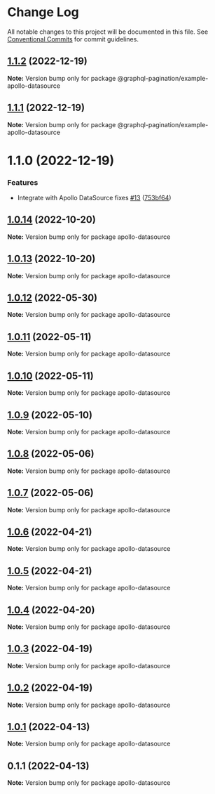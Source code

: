 # Change Log

All notable changes to this project will be documented in this file.
See [Conventional Commits](https://conventionalcommits.org) for commit guidelines.

## [1.1.2](https://github.com/lkrzyzanek/graphql-pagination/compare/@graphql-pagination/example-apollo-datasource@1.1.1...@graphql-pagination/example-apollo-datasource@1.1.2) (2022-12-19)

**Note:** Version bump only for package @graphql-pagination/example-apollo-datasource





## [1.1.1](https://github.com/lkrzyzanek/graphql-pagination/compare/@graphql-pagination/example-apollo-datasource@1.1.0...@graphql-pagination/example-apollo-datasource@1.1.1) (2022-12-19)

**Note:** Version bump only for package @graphql-pagination/example-apollo-datasource





# 1.1.0 (2022-12-19)


### Features

* Integrate with Apollo DataSource fixes [#13](https://github.com/lkrzyzanek/graphql-pagination/issues/13) ([753bf64](https://github.com/lkrzyzanek/graphql-pagination/commit/753bf64ce1d443e0e4f4f179f3af20c56f011797))





## [1.0.14](https://github.com/lkrzyzanek/graphql-pagination/compare/apollo-datasource@1.0.13...apollo-datasource@1.0.14) (2022-10-20)

**Note:** Version bump only for package apollo-datasource





## [1.0.13](https://github.com/lkrzyzanek/graphql-pagination/compare/apollo-datasource@1.0.12...apollo-datasource@1.0.13) (2022-10-20)

**Note:** Version bump only for package apollo-datasource





## [1.0.12](https://github.com/lkrzyzanek/graphql-pagination/compare/apollo-datasource@1.0.11...apollo-datasource@1.0.12) (2022-05-30)

**Note:** Version bump only for package apollo-datasource





## [1.0.11](https://github.com/lkrzyzanek/graphql-pagination/compare/apollo-datasource@1.0.10...apollo-datasource@1.0.11) (2022-05-11)

**Note:** Version bump only for package apollo-datasource





## [1.0.10](https://github.com/lkrzyzanek/graphql-pagination/compare/apollo-datasource@1.0.9...apollo-datasource@1.0.10) (2022-05-11)

**Note:** Version bump only for package apollo-datasource





## [1.0.9](https://github.com/lkrzyzanek/graphql-pagination/compare/apollo-datasource@1.0.8...apollo-datasource@1.0.9) (2022-05-10)

**Note:** Version bump only for package apollo-datasource





## [1.0.8](https://github.com/lkrzyzanek/graphql-pagination/compare/apollo-datasource@1.0.7...apollo-datasource@1.0.8) (2022-05-06)

**Note:** Version bump only for package apollo-datasource





## [1.0.7](https://github.com/lkrzyzanek/graphql-pagination/compare/apollo-datasource@1.0.6...apollo-datasource@1.0.7) (2022-05-06)

**Note:** Version bump only for package apollo-datasource





## [1.0.6](https://github.com/lkrzyzanek/graphql-pagination/compare/apollo-datasource@1.0.5...apollo-datasource@1.0.6) (2022-04-21)

**Note:** Version bump only for package apollo-datasource





## [1.0.5](https://github.com/lkrzyzanek/graphql-pagination/compare/apollo-datasource@1.0.4...apollo-datasource@1.0.5) (2022-04-21)

**Note:** Version bump only for package apollo-datasource





## [1.0.4](https://github.com/lkrzyzanek/graphql-pagination/compare/apollo-datasource@1.0.3...apollo-datasource@1.0.4) (2022-04-20)

**Note:** Version bump only for package apollo-datasource





## [1.0.3](https://github.com/lkrzyzanek/graphql-pagination/compare/apollo-datasource@1.0.2...apollo-datasource@1.0.3) (2022-04-19)

**Note:** Version bump only for package apollo-datasource





## [1.0.2](https://github.com/lkrzyzanek/graphql-pagination/compare/apollo-datasource@1.0.1...apollo-datasource@1.0.2) (2022-04-19)

**Note:** Version bump only for package apollo-datasource





## [1.0.1](https://github.com/lkrzyzanek/graphql-pagination/compare/apollo-datasource@1.0.0...apollo-datasource@1.0.1) (2022-04-13)

**Note:** Version bump only for package apollo-datasource





## 0.1.1 (2022-04-13)

**Note:** Version bump only for package apollo-datasource

